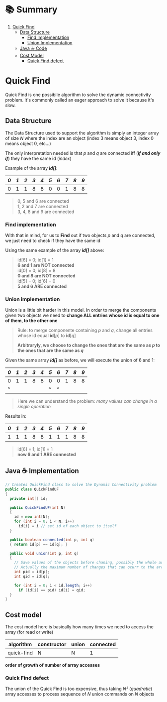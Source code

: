 # :books: Summary

1. [Quick Find](#quick-find)
    - [Data Structure](#data-structure)
      - [Find Implementation](#find-implementation)
      - [Union Implementation](#union-implementation)
    - [Java :coffee: Code](#java-coffee-implementation)
    - [Cost Model](#cost-model)
      - [Quick Find defect](#quick-find-defect)

# Quick Find

Quick Find is one possibile algorithm to solve the dynamic connectivity problem. It's commonly called an eager approach to solve it because it's slow.

## Data Structure

The Data Structure used to support the algorithm is simply an integer array of size *N* where the index are an object (index 3 means object 3, index 0 means object 0, etc...)

The only interpretation needed is that *p* and *q* are connected iff (***if and only if***) they have the same id (*index*)

Example of the array ***id[]***:

| *0* | *1* | *2* | *3* | *4* | *5* | *6* | *7* | *8* | *9* |
|---|---|---|---|---|---|---|---|---|---|
| 0 | 1 | 1 | 8 | 8 | 0 | 0 | 1 | 8 | 8 |

> 0, 5 and 6 are connected <br>
> 1, 2 and 7 are connected <br>
> 3, 4, 8 and 9 are connected <br>

### Find implementation

With that in mind, for us to **Find** out if two objects *p* and *q* are connected, we just need to check if they have the same id

Using the same example of the array ***id[]*** above:

> id[6] = 0; id[1] = 1 <br> **6 and 1 are NOT connected** <br>
> id[0] = 0; id[8] = 8 <br> **0 and 8 are NOT connected** <br>
> id[5] = 0; id[6] = 0 <br> **5 and 6 ARE connected** <br>

### Union implementation

Union is a little bit harder in this model. In order to merge the components given two objects we need to **change ALL entries whose id is equal to one of them, to the other one**

> Rule: to merge componente containing *p* and *q*, change all entries whose id equal **id**[*p*] to **id**[*q*]
>
> **Arbitraryly, we choose to change the ones that are the same as *p* to the ones that are the same as *q***

Given the same array ***id[]*** as before, we will execute the union of 6 and 1:

| *0* | *1* | *2* | *3* | *4* | *5* | *6* | *7* | *8* | *9* |
|---|---|---|---|---|---|---|---|---|---|
| 0 | 1 | 1 | 8 | 8 | 0 | 0 | 1 | 8 | 8 |
| ^ |   |   |   |   | ^ | ^ |   |   |   |

> Here we can understand the problem: *many values can change in a single operation*

Results in:

| *0* | *1* | *2* | *3* | *4* | *5* | *6* | *7* | *8* | *9* |
|---|---|---|---|---|---|---|---|---|---|
| 1 | 1 | 1 | 8 | 8 | 1 | 1 | 1 | 8 | 8 |

> id[6] = 1; id[1] = 1 <br> **now 6 and 1 ARE connected** <br>

## Java :coffee: Implementation

```Java
// Creates QuickFind class to solve the Dynamic Connectivity problem
public class QuickFindUF 
{
  private int[] id;

  public QuickFindUF(int N)
  {
    id = new int[N];
    for (int i = 0; i < N; i++)
      id[i] = i // set id of each object to itself
  }

  public boolean connected(int p, int q)
  { return id[p] == id[q]; }

  public void union(int p, int q)
  {
    // Save values of the objects before chaning, possibly the whole array
    // Actually the maximum number of changes that can ocurr to the array id[] is N-1 
    int pid = id[p];
    int qid = id[q];

    for (int i = 0; i < id.length; i++)
      if (id[i] == pid) id[i] = qid;
  }
}
```

## Cost model

The cost model here is basically how many times we need to access the array (for read or write)

| algorithm | constructor | union | connected |
|----|-----|----|----|
| quick-find | N | N | 1 |

**order of growth of number of array accesses**

### Quick Find defect

The union of the Quick Find is too expensive, thus taking *N²* (*quadratic*) array accesses to process sequence of *N* union commands on *N* objects
